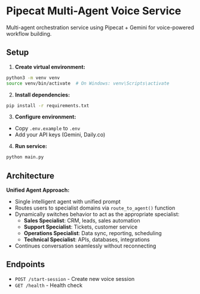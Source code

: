 # Pipecat Multi-Agent Voice Service

Multi-agent orchestration service using Pipecat + Gemini for voice-powered workflow building.

## Setup

1. **Create virtual environment:**
```bash
python3 -m venv venv
source venv/bin/activate  # On Windows: venv\Scripts\activate
```

2. **Install dependencies:**
```bash
pip install -r requirements.txt
```

3. **Configure environment:**
- Copy `.env.example` to `.env`
- Add your API keys (Gemini, Daily.co)

4. **Run service:**
```bash
python main.py
```

## Architecture

**Unified Agent Approach:**
- Single intelligent agent with unified prompt
- Routes users to specialist domains via `route_to_agent()` function
- Dynamically switches behavior to act as the appropriate specialist:
  - **Sales Specialist**: CRM, leads, sales automation
  - **Support Specialist**: Tickets, customer service
  - **Operations Specialist**: Data sync, reporting, scheduling
  - **Technical Specialist**: APIs, databases, integrations
- Continues conversation seamlessly without reconnecting

## Endpoints

- `POST /start-session` - Create new voice session
- `GET /health` - Health check
